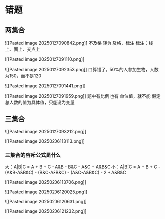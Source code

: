 # 错题
## 两集合

![[Pasted image 20250127090842.png]]
不及格 转为 及格，标注
标注：线上、面上、交点上

![[Pasted image 20250127091110.png]]

![[Pasted image 20250127092353.png]]
口算错了，50%的人参加生物，人数为150，而不是120

![[Pasted image 20250127091441.png]]

![[Pasted image 20250127091959.png]]
题中有比例 也有 单位值，就不能 假定 总人数的值为具体值，只能设为变量

## 三集合

![[Pasted image 20250127093212.png]]

![[Pasted image 20250206113113.png]]
### 三集合的容斥公式是什么
大：A|B|C = A + B + C - A&B - B&C - A&C + A&B&C
小：A|B|C = A + B + C - (A&B-A&B&C) - (B&C-A&B&C) - (A&C-A&B&C) - 2 * A&B&C

![[Pasted image 20250206113706.png]]

![[Pasted image 20250206120025.png]]

![[Pasted image 20250206120631.png]]

![[Pasted image 20250206121232.png]]